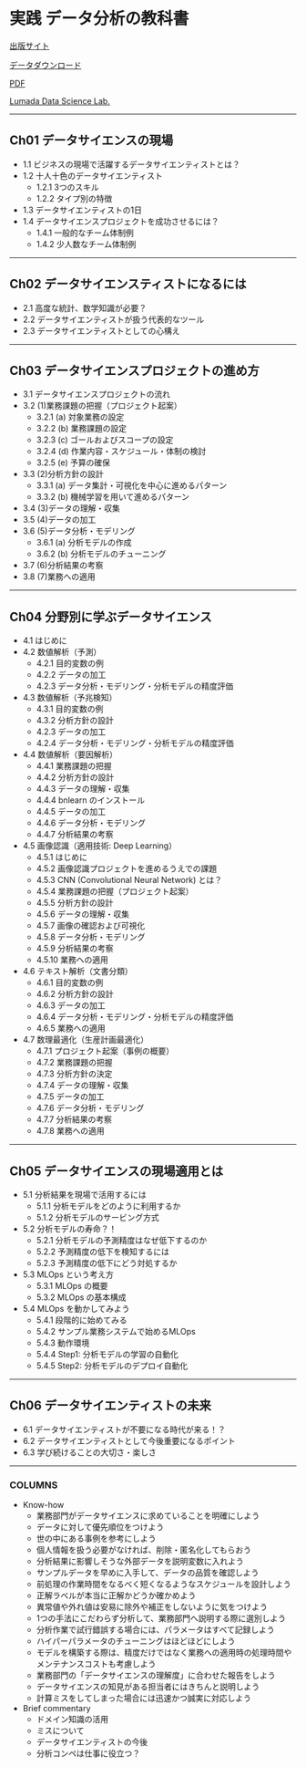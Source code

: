# 実践 データ分析の教科書

[出版サイト](https://www.ric.co.jp/book/new-publication/detail/1875)


[データダウンロード](https://www.ric.co.jp/book/data-download/1)

[PDF](https://www2.ric.co.jp/download/book_1300/3001_support.pdf)

[Lumada Data Science Lab.](https://www.hitachi.co.jp/products/it/lumada/about/ai/ldsl/index.html)

---

## Ch01 データサイエンスの現場

- 1.1 ビジネスの現場で活躍するデータサイエンティストとは？
- 1.2 十人十色のデータサイエンティスト
  - 1.2.1 3つのスキル
  - 1.2.2 タイプ別の特徴
- 1.3 データサイエンティストの1日
- 1.4 データサイエンスプロジェクトを成功させるには？
  - 1.4.1 一般的なチーム体制例
  - 1.4.2 少人数なチーム体制例

---

## Ch02 データサイエンスティストになるには

- 2.1 高度な統計、数学知識が必要？
- 2.2 データサイエンティストが扱う代表的なツール
- 2.3 データサイエンティストとしての心構え

---

## Ch03 データサイエンスプロジェクトの進め方

- 3.1 データサイエンスプロジェクトの流れ
- 3.2 (1)業務課題の把握（プロジェクト起案）
  - 3.2.1 (a) 対象業務の設定
  - 3.2.2 (b) 業務課題の設定
  - 3.2.3 (c) ゴールおよびスコープの設定
  - 3.2.4 (d) 作業内容・スケジュール・体制の検討
  - 3.2.5 (e) 予算の確保
- 3.3 (2)分析方針の設計
  - 3.3.1 (a) データ集計・可視化を中心に進めるパターン
  - 3.3.2 (b) 機械学習を用いて進めるパターン
- 3.4 (3)データの理解・収集
- 3.5 (4)データの加工
- 3.6 (5)データ分析・モデリング
  - 3.6.1 (a) 分析モデルの作成
  - 3.6.2 (b) 分析モデルのチューニング
- 3.7 (6)分析結果の考察
- 3.8 (7)業務への適用

---

## Ch04 分野別に学ぶデータサイエンス

- 4.1 はじめに
- 4.2 数値解析（予測）
  - 4.2.1 目的変数の例
  - 4.2.2 データの加工
  - 4.2.3 データ分析・モデリング・分析モデルの精度評価
- 4.3 数値解析（予兆検知）
  - 4.3.1 目的変数の例
  - 4.3.2 分析方針の設計
  - 4.2.3 データの加工
  - 4.2.4 データ分析・モデリング・分析モデルの精度評価
- 4.4 数値解析（要因解析）
  - 4.4.1 業務課題の把握
  - 4.4.2 分析方針の設計
  - 4.4.3 データの理解・収集
  - 4.4.4 bnlearn のインストール
  - 4.4.5 データの加工
  - 4.4.6 データ分析・モデリング
  - 4.4.7 分析結果の考察
- 4.5 画像認識（適用技術: Deep Learning）
  - 4.5.1 はじめに
  - 4.5.2 画像認識プロジェクトを進めるうえでの課題
  - 4.5.3 CNN (Convolutional Neural Network) とは？
  - 4.5.4 業務課題の把握（プロジェクト起案）
  - 4.5.5 分析方針の設計
  - 4.5.6 データの理解・収集
  - 4.5.7 画像の確認および可視化
  - 4.5.8 データ分析・モデリング
  - 4.5.9 分析結果の考察
  - 4.5.10 業務への適用
- 4.6 テキスト解析（文書分類）
  - 4.6.1 目的変数の例
  - 4.6.2 分析方針の設計
  - 4.6.3 データの加工
  - 4.6.4 データ分析・モデリング・分析モデルの精度評価
  - 4.6.5 業務への適用
- 4.7 数理最適化（生産計画最適化）
  - 4.7.1 プロジェクト起案（事例の概要）
  - 4.7.2 業務課題の把握
  - 4.7.3 分析方針の決定
  - 4.7.4 データの理解・収集
  - 4.7.5 データの加工
  - 4.7.6 データ分析・モデリング
  - 4.7.7 分析結果の考察
  - 4.7.8 業務への適用

---

## Ch05 データサイエンスの現場適用とは

- 5.1 分析結果を現場で活用するには
  - 5.1.1 分析モデルをどのように利用するか
  - 5.1.2 分析モデルのサービング方式
- 5.2 分析モデルの寿命？！
  - 5.2.1 分析モデルの予測精度はなぜ低下するのか
  - 5.2.2 予測精度の低下を検知するには
  - 5.2.3 予測精度の低下にどう対処するか
- 5.3 MLOps という考え方
  - 5.3.1 MLOps の概要
  - 5.3.2 MLOps の基本構成
- 5.4 MLOps を動かしてみよう
  - 5.4.1 段階的に始めてみる
  - 5.4.2 サンプル業務システムで始めるMLOps
  - 5.4.3 動作環境
  - 5.4.4 Step1: 分析モデルの学習の自動化
  - 5.4.5 Step2: 分析モデルのデプロイ自動化

---

## Ch06 データサイエンティストの未来

- 6.1 データサイエンティストが不要になる時代が来る！？
- 6.2 データサイエンティストとして今後重要になるポイント
- 6.3 学び続けることの大切さ・楽しさ

---

### COLUMNS

- Know-how
  - 業務部門がデータサイエンスに求めていることを明確にしよう
  - データに対して優先順位をつけよう
  - 世の中にある事例を参考にしよう
  - 個人情報を扱う必要がなければ、削除・匿名化してもらおう
  - 分析結果に影響しそうな外部データを説明変数に入れよう
  - サンプルデータを早めに入手して、データの品質を確認しよう
  - 前処理の作業時間をなるべく短くなるようなスケジュールを設計しよう
  - 正解ラベルが本当に正解かどうか確かめよう
  - 異常値や外れ値は安易に除外や補正をしないように気をつけよう
  - 1つの手法にこだわらず分析して、業務部門へ説明する際に選別しよう
  - 分析作業で試行錯誤する場合には、パラメータはすべて記録しよう
  - ハイパーパラメータのチューニングはほどほどにしよう
  - モデルを構築する際は、精度だけではなく業務への適用時の処理時間やメンテナンスコストも考慮しよう
  - 業務部門の「データサイエンスの理解度」に合わせた報告をしよう
  - データサイエンスの知見がある担当者にはきちんと説明しよう
  - 計算ミスをしてしまった場合には迅速かつ誠実に対応しよう
- Brief commentary
  - ドメイン知識の活用
  - ミスについて
  - データサイエンティストの今後
  - 分析コンペは仕事に役立つ？

